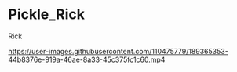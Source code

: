 # Pickle_Rick
Rick


https://user-images.githubusercontent.com/110475779/189365353-44b8376e-919a-46ae-8a33-45c375fc1c60.mp4


